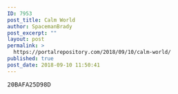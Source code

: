 ```yaml
---
ID: 7953
post_title: Calm World
author: SpacemanBrady
post_excerpt: ""
layout: post
permalink: >
  https://portalrepository.com/2018/09/10/calm-world/
published: true
post_date: 2018-09-10 11:50:41
---
```

<pre>20BAFA25D98D</pre>